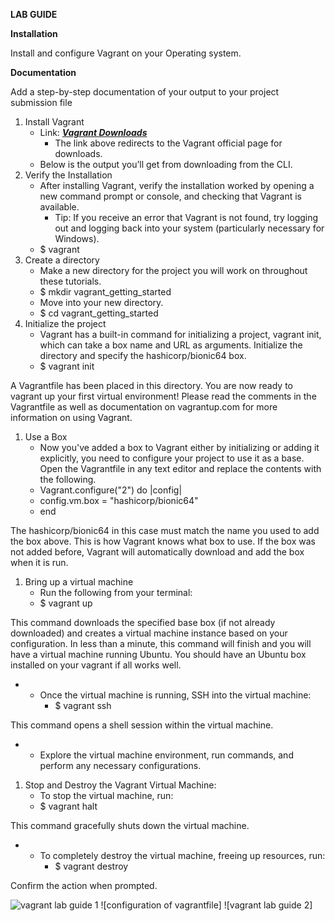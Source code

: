 **LAB GUIDE**

**Installation**

Install and configure Vagrant on your Operating system.

**Documentation**

Add a step-by-step documentation of your output to your project submission file

1. Install Vagrant
    - Link: [**_Vagrant Downloads_**](https://developer.hashicorp.com/vagrant/downloads)
        - The link above redirects to the Vagrant official page for downloads.
    - Below is the output you’ll get from downloading from the CLI.
2. Verify the Installation
    - After installing Vagrant, verify the installation worked by opening a new command prompt or console, and checking that Vagrant is available.
        - Tip: If you receive an error that Vagrant is not found, try logging out and logging back into your system (particularly necessary for Windows).
    - $ vagrant
3. Create a directory
    - Make a new directory for the project you will work on throughout these tutorials.
    - $ mkdir vagrant_getting_started
    - Move into your new directory.
    - $ cd vagrant_getting_started
4. Initialize the project
    - Vagrant has a built-in command for initializing a project, vagrant init, which can take a box name and URL as arguments. Initialize the directory and specify the hashicorp/bionic64 box.
    - $ vagrant init

A Vagrantfile has been placed in this directory. You are now ready to vagrant up your first virtual environment! Please read the comments in the Vagrantfile as well as documentation on vagrantup.com for more information on using Vagrant.

1. Use a Box
    - Now you've added a box to Vagrant either by initializing or adding it explicitly, you need to configure your project to use it as a base. Open the Vagrantfile in any text editor and replace the contents with the following.
    - Vagrant.configure("2") do |config|
    - config.vm.box = "hashicorp/bionic64"
    - end

The hashicorp/bionic64 in this case must match the name you used to add the box above. This is how Vagrant knows what box to use. If the box was not added before, Vagrant will automatically download and add the box when it is run.

1. Bring up a virtual machine
    - Run the following from your terminal:
    - $ vagrant up

This command downloads the specified base box (if not already downloaded) and creates a virtual machine instance based on your configuration. In less than a minute, this command will finish and you will have a virtual machine running Ubuntu. You should have an Ubuntu box installed on your vagrant if all works well.

- - Once the virtual machine is running, SSH into the virtual machine:
    - $ vagrant ssh

This command opens a shell session within the virtual machine.

- - Explore the virtual machine environment, run commands, and perform any necessary configurations.

1. Stop and Destroy the Vagrant Virtual Machine:
    - To stop the virtual machine, run:
    - $ vagrant halt

This command gracefully shuts down the virtual machine.

- - To completely destroy the virtual machine, freeing up resources, run:
    - $ vagrant destroy

Confirm the action when prompted.


![vagrant lab guide 1](https://github.com/jayymeg/vagrant_getting_started/blob/master/images/vagrant%20lab%20guide%201.png)
![configuration of vagrantfile]
![vagrant lab guide 2]
